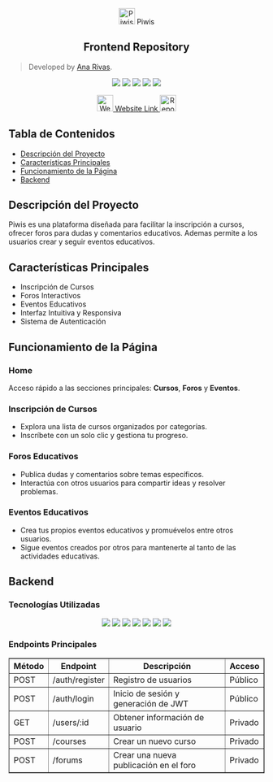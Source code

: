 <p align="center">
    <img src="https://res.cloudinary.com/dyg2tq33j/image/upload/v1733893930/PIWSICON_xm4rot.jpg" alt="Piwis Logo" width="32" height="32"> Piwis
</p>

<h2 align="center">Frontend Repository</h2>

> Developed by [Ana Rivas](https://github.com/AnaRiUb).

<div align="center">
    <img src="https://img.shields.io/badge/react-%2320232a.svg?style=for-the-badge&logo=react&logoColor=%2361DAFB">
    <img src="https://img.shields.io/badge/React_Router-CA4245?style=for-the-badge&logo=react-router&logoColor=white">
    <img src="https://img.shields.io/badge/React%20Hook%20Form-%23EC5990.svg?style=for-the-badge&logo=reacthookform&logoColor=white">
    <img src="https://img.shields.io/badge/tailwindcss-%2338B2AC.svg?style=for-the-badge&logo=tailwind-css&logoColor=white">
    <img src="https://img.shields.io/badge/typescript-%23007ACC.svg?style=for-the-badge&logo=typescript&logoColor=white">
</div>

<p align="center">
    <a href="sv-okqeu9h5xb.cloud.elastika.pe:3000">
        <img src="https://res.cloudinary.com/dyg2tq33j/image/upload/v1733893930/PIWSICON_xm4rot.jpg" width="32" height="32" alt="Website Link"> Website Link
    </a> 
    <a href="https://github.com/AnaRiUb/Cabrakana-appcoursesenrollment">
    <img src="https://github.githubassets.com/images/modules/logos_page/GitHub-Mark.png" alt="Repository Link" width="32" height="32">
    </a>
</p>

<h2>Tabla de Contenidos</h2>
<ul>
    <li><a href="#descripción-del-proyecto">Descripción del Proyecto</a></li>
    <li><a href="#características-principales">Características Principales</a></li>
    <li><a href="#funcionamiento-de-la-página">Funcionamiento de la Página</a></li>
    <li><a href="#backend">Backend</a></li>
</ul>

<h2 id="descripción-del-proyecto">Descripción del Proyecto</h2>
<p>Piwis es una plataforma diseñada para facilitar la inscripción a cursos, ofrecer foros para dudas y comentarios educativos. Ademas permite a los usuarios crear y seguir eventos educativos.</p>

<h2 id="características-principales">Características Principales</h2>
<ul>
    <li>Inscripción de Cursos</li>
    <li>Foros Interactivos</li>
    <li>Eventos Educativos</li>
    <li>Interfaz Intuitiva y Responsiva</li>
    <li>Sistema de Autenticación</li>
</ul>

<h2 id="funcionamiento-de-la-página">Funcionamiento de la Página</h2>
<h3>Home</h3>
<p>Acceso rápido a las secciones principales: <strong>Cursos</strong>, <strong>Foros</strong> y <strong>Eventos</strong>.</p>

<h3>Inscripción de Cursos</h3>
<ul>
    <li>Explora una lista de cursos organizados por categorías.</li>
    <li>Inscríbete con un solo clic y gestiona tu progreso.</li>
</ul>

<h3>Foros Educativos</h3>
<ul>
    <li>Publica dudas y comentarios sobre temas específicos.</li>
    <li>Interactúa con otros usuarios para compartir ideas y resolver problemas.</li>
</ul>

<h3>Eventos Educativos</h3>
<ul>
    <li>Crea tus propios eventos educativos y promuévelos entre otros usuarios.</li>
    <li>Sigue eventos creados por otros para mantenerte al tanto de las actividades educativas.</li>
</ul>

<h2 id="backend">Backend</h2>

<h3>Tecnologías Utilizadas</h3>
<div align="center">
    <img src="https://img.shields.io/badge/Node.js-339933?style=for-the-badge&logo=nodedotjs&logoColor=white">
    <img src="https://img.shields.io/badge/Express.js-000000?style=for-the-badge&logo=express&logoColor=white">
    <img src="https://img.shields.io/badge/PostgreSQL-336791?style=for-the-badge&logo=postgresql&logoColor=white">
    <img src="https://img.shields.io/badge/Prisma-2D3748?style=for-the-badge&logo=prisma&logoColor=white">
    <img src="https://img.shields.io/badge/JWT-000000?style=for-the-badge&logo=jsonwebtokens&logoColor=white">
    <img src="https://img.shields.io/badge/Cloudinary-F2F3F4?style=for-the-badge&logo=cloudinary&logoColor=blue">
    <img src="https://img.shields.io/badge/TypeScript-007ACC?style=for-the-badge&logo=typescript&logoColor=white">
</div>


<h3>Endpoints Principales</h3>
<table border="1">
    <tr>
        <th>Método</th>
        <th>Endpoint</th>
        <th>Descripción</th>
        <th>Acceso</th>
    </tr>
    <tr>
        <td>POST</td>
        <td>/auth/register</td>
        <td>Registro de usuarios</td>
        <td>Público</td>
    </tr>
    <tr>
        <td>POST</td>
        <td>/auth/login</td>
        <td>Inicio de sesión y generación de JWT</td>
        <td>Público</td>
    </tr>
    <tr>
        <td>GET</td>
        <td>/users/:id</td>
        <td>Obtener información de usuario</td>
        <td>Privado</td>
    </tr>
    <tr>
        <td>POST</td>
        <td>/courses</td>
        <td>Crear un nuevo curso</td>
        <td>Privado</td>
    </tr>
    <tr>
        <td>POST</td>
        <td>/forums</td>
        <td>Crear una nueva publicación en el foro</td>
        <td>Privado</td>
    </tr>
</table>

</body>
</html>
